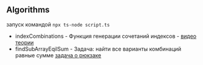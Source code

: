 ## Algorithms

запуск командой ```npx ts-node script.ts```

- indexCombinations - Функция генерации сочетаний индексов - [видео теории](https://www.youtube.com/watch?v=yTIRwioT8W4)
- findSubArrayEqilSum - Задача: найти все варианты комбинаций равные сумме [задача о рюкзаке](https://ru.wikipedia.org/wiki/%D0%97%D0%B0%D0%B4%D0%B0%D1%87%D0%B0_%D0%BE_%D1%80%D1%8E%D0%BA%D0%B7%D0%B0%D0%BA%D0%B5)